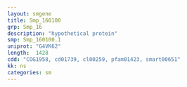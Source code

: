 ```yaml
---
layout: smgene
title: Smp_160100
grp: Smp_16
description: "hypothetical protein"
smp: Smp_160100.1
uniprot: "G4VK62"
length:  1428
cdd: "COG1958, cd01739, cl00259, pfam01423, smart00651"
kk: ns
categories: sm
---
```

